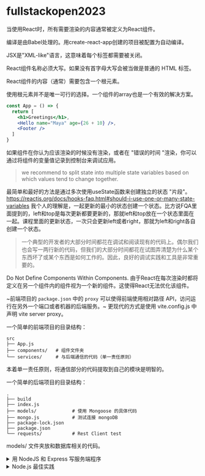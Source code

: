# fullstackopen2023

当使用React时，所有需要渲染的内容通常被定义为React组件。

编译是由Babel处理的。用create-react-app创建的项目被配置为自动编译。

JSX是"XML-like"语言，这意味着每个标签都需要被关闭。

React组件名称必须大写。如果没有首字母大写会被当做是普通的 HTML 标签。

React组件的内容（通常）需要包含一个根元素。

使用根元素并不是唯一可行的选择。一个组件的array也是一个有效的解决方案。

```jsx
const App = () => {
  return [
    <h1>Greetings</h1>,
    <Hello name="Maya" age={26 + 10} />,
    <Footer />
  ]
}
```

如果组件在你认为应该渲染的时候没有渲染，或者在 "错误的时间 "渲染，你可以通过将组件的变量值记录到控制台来调试应用。

> we recommend to split state into multiple state variables based on which values tend to change together.

最简单和最好的方法是通过多次使用useState函数来创建独立的状态 "片段"。
https://reactjs.org/docs/hooks-faq.html#should-i-use-one-or-many-state-variables
我个人的理解是，一起更新的最小的状态创建一个状态。比方说FQA里面提到的，left和top是每次更新都要更新的，那就left和top放在一个状态里面在一起。课程里面的更新状态，一次只会更新left或者right，那就为left和right各自创建一个状态。

> 一个典型的开发者的大部分时间都花在调试和阅读现有的代码上。偶尔我们也会写一两行新的代码，但我们的大部分时间都花在试图弄清楚为什么某个东西坏了或某个东西是如何工作的。因此，良好的调试实践和工具是非常重要的。

Do Not Define Components Within Components.
由于React在每次渲染时都将定义在另一个组件内的组件视为一个新的组件。这使得React无法优化该组件。

~前端项目的 `package.json` 中的 `proxy` 可以使得前端使用相对路径 API，访问运行在另外一个端口或者机器的后端服务。~ 更现代的方式是使用 vite.config.js 中声明 vite server proxy。

一个简单的前端项目的目录结构：
```
src
├── App.js
├── components/   # 组件文件夹
└── services/     # 与后端通信的代码（单一责任原则）
```

本着单一责任原则，将通信部分的代码提取到自己的模块是明智的。

一个简单的后端项目的目录结构：
```
.
├── build
├── index.js
├── models/             # 使用 Mongoose 的具体代码
├── mongo.js            # 测试连接 mongoDB
├── package-lock.json
├── package.json
└── requests/           # Rest Client test
```
models/ 文件夹放和数据库相关的代码。

<details>

<summary>用 NodeJS 和 Express 写服务端程序</summary>

Part 3 用 NodeJS 和 Express 写服务端程序，用到了一些库：
```
- cors      # 启用跨源资源共享
- dotenv    # 用于读取 .env 中的秘密信息
- express   # 一个很友好的 Node 服务端开发库
- mongoose  # 连接使用 MongoDB
- morgan    # 日志打印的中间件
```

Express 是一个路由和中间件的 web 框架，一个 Express 应用就是一系列的中间件函数调用。中间件是可以用来处理 request 和 response 对象的函数。在实践中，你可以同时使用几个中间件。当你有多个中间件时，它们会按照在 Express 中被使用的顺序一个一个地被执行。中间件是一个接收三个参数的函数。

中间件函数示例：
```js
const requestLogger = (request, response, next) => {
  console.log('Method:', request.method)
  console.log('Path:  ', request.path)
  console.log('Body:  ', request.body)
  console.log('---')
  next()
}
```

Express 内置的中间件：
```js
const express = require('express')
const app = express()

app.use(express.josn())  // josn-parser
app.use(express.static('./build'))  // 服务静态文件
```

json-parser 从请求中获取原始数据，这些数据存储在 request 对象中，将其解析为一个 JavaScript 对象，并将其作为一个新的属性 body 分配给 request 对象。每当express收到一个HTTP GET请求时，它将首先检查build目录中是否包含一个与请求地址相对应的文件。如果找到了正确的文件，express将返回它。

错误作为参数被传递给 next 函数。如果 next 被调用时没有参数，那么将简单地继续执行下一个路由或中间件。如果 next 函数有参数，那么将执行 错误处理中间件。

注意错误处理中间件必须是最后一个载入的中间件！

在课程的示例代码中路由处理是 MVC 的 Controller，数据校验交给 Model 部分的代码处理。

</details>

<details>

<summary>Node.js 最佳实践</summary>

项目的目录结构进行修改后，我们最终得到以下结构。

```
├── index.js
├── app.js
├── build
│   └── ...
├── controllers
│   └── notes.js
├── models
│   └── note.js
├── package-lock.json
├── package.json
├── utils
│   ├── config.js
│   ├── logger.js
│   └── middleware.js
```

</details>
